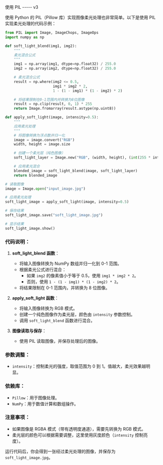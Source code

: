 使用 PIL
----- v3

使用 Python 的 PIL（Pillow 库）实现图像柔光处理也非常简单。以下是使用 PIL 实现柔光处理的代码示例：

```python
from PIL import Image, ImageChops, ImageOps
import numpy as np

def soft_light_blend(img1, img2):
    """
    柔光混合公式
    """
    img1 = np.array(img1, dtype=np.float32) / 255.0
    img2 = np.array(img2, dtype=np.float32) / 255.0

    # 柔光混合公式
    result = np.where(img2 <= 0.5,
                      img1 * img2 * 2,
                      1 - (1 - img1) * (1 - img2) * 2)

    # 将结果限制在0-1范围内并转换为8位图像
    result = np.clip(result, 0, 1) * 255
    return Image.fromarray(result.astype(np.uint8))

def apply_soft_light(image, intensity=0.5):
    """
    应用柔光处理
    """
    # 将图像转换为浮点数并归一化
    image = image.convert("RGB")
    width, height = image.size

    # 创建一个柔光层（纯色图像）
    soft_light_layer = Image.new("RGB", (width, height), (int(255 * intensity), int(255 * intensity), int(255 * intensity)))

    # 应用柔光混合
    blended_image = soft_light_blend(image, soft_light_layer)
    return blended_image

# 读取图像
image = Image.open("input_image.jpg")

# 应用柔光处理
soft_light_image = apply_soft_light(image, intensity=0.5)

# 保存结果
soft_light_image.save("soft_light_image.jpg")

# 显示结果
soft_light_image.show()
```

### 代码说明：

1. **soft_light_blend 函数**：

   - 将输入图像转换为 NumPy 数组并归一化到 0-1 范围。
   - 根据柔光公式进行混合：
     - 如果 `img2` 的像素值小于等于 0.5，使用 `img1 * img2 * 2`。
     - 否则，使用 `1 - (1 - img1) * (1 - img2) * 2`。
   - 将结果限制在 0-1 范围内，并转换为 8 位图像。

2. **apply_soft_light 函数**：

   - 将输入图像转换为 RGB 模式。
   - 创建一个纯色图像作为柔光层，颜色由 `intensity` 参数控制。
   - 调用 `soft_light_blend` 函数进行混合。

3. **图像读取与保存**：
   - 使用 PIL 读取图像，并保存处理后的图像。

### 参数调整：

- `intensity`：控制柔光的强度，取值范围为 0 到 1。值越大，柔光效果越明显。

### 依赖库：

- `Pillow`：用于图像处理。
- `NumPy`：用于数值计算和数组操作。

### 注意事项：

- 如果图像是 RGBA 模式（带有透明度通道），需要先转换为 RGB 模式。
- 柔光层的颜色可以根据需要调整，这里使用灰度颜色（`intensity` 控制亮度）。

运行代码后，你会得到一张经过柔光处理的图像，并保存为 `soft_light_image.jpg`。
